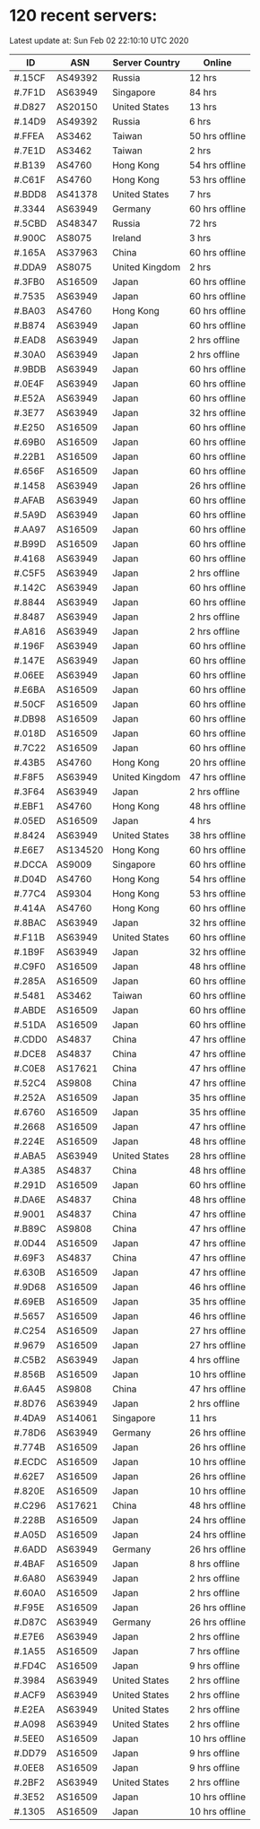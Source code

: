 # 120 recent servers:

Latest update at: Sun Feb 02 22:10:10 UTC 2020

| ID | ASN | Server Country | Online |
| -- | --- | -------------- | ------ |
| #.15CF | AS49392 | Russia | 12 hrs |
| #.7F1D | AS63949 | Singapore | 84 hrs |
| #.D827 | AS20150 | United States | 13 hrs |
| #.14D9 | AS49392 | Russia | 6 hrs |
| #.FFEA | AS3462 | Taiwan | 50 hrs offline |
| #.7E1D | AS3462 | Taiwan | 2 hrs |
| #.B139 | AS4760 | Hong Kong | 54 hrs offline |
| #.C61F | AS4760 | Hong Kong | 53 hrs offline |
| #.BDD8 | AS41378 | United States | 7 hrs |
| #.3344 | AS63949 | Germany | 60 hrs offline |
| #.5CBD | AS48347 | Russia | 72 hrs |
| #.900C | AS8075 | Ireland | 3 hrs |
| #.165A | AS37963 | China | 60 hrs offline |
| #.DDA9 | AS8075 | United Kingdom | 2 hrs |
| #.3FB0 | AS16509 | Japan | 60 hrs offline |
| #.7535 | AS63949 | Japan | 60 hrs offline |
| #.BA03 | AS4760 | Hong Kong | 60 hrs offline |
| #.B874 | AS63949 | Japan | 60 hrs offline |
| #.EAD8 | AS63949 | Japan | 2 hrs offline |
| #.30A0 | AS63949 | Japan | 2 hrs offline |
| #.9BDB | AS63949 | Japan | 60 hrs offline |
| #.0E4F | AS63949 | Japan | 60 hrs offline |
| #.E52A | AS63949 | Japan | 60 hrs offline |
| #.3E77 | AS63949 | Japan | 32 hrs offline |
| #.E250 | AS16509 | Japan | 60 hrs offline |
| #.69B0 | AS16509 | Japan | 60 hrs offline |
| #.22B1 | AS16509 | Japan | 60 hrs offline |
| #.656F | AS16509 | Japan | 60 hrs offline |
| #.1458 | AS63949 | Japan | 26 hrs offline |
| #.AFAB | AS63949 | Japan | 60 hrs offline |
| #.5A9D | AS63949 | Japan | 60 hrs offline |
| #.AA97 | AS16509 | Japan | 60 hrs offline |
| #.B99D | AS16509 | Japan | 60 hrs offline |
| #.4168 | AS63949 | Japan | 60 hrs offline |
| #.C5F5 | AS63949 | Japan | 2 hrs offline |
| #.142C | AS63949 | Japan | 60 hrs offline |
| #.8844 | AS63949 | Japan | 60 hrs offline |
| #.8487 | AS63949 | Japan | 2 hrs offline |
| #.A816 | AS63949 | Japan | 2 hrs offline |
| #.196F | AS63949 | Japan | 60 hrs offline |
| #.147E | AS63949 | Japan | 60 hrs offline |
| #.06EE | AS63949 | Japan | 60 hrs offline |
| #.E6BA | AS16509 | Japan | 60 hrs offline |
| #.50CF | AS16509 | Japan | 60 hrs offline |
| #.DB98 | AS16509 | Japan | 60 hrs offline |
| #.018D | AS16509 | Japan | 60 hrs offline |
| #.7C22 | AS16509 | Japan | 60 hrs offline |
| #.43B5 | AS4760 | Hong Kong | 20 hrs offline |
| #.F8F5 | AS63949 | United Kingdom | 47 hrs offline |
| #.3F64 | AS63949 | Japan | 2 hrs offline |
| #.EBF1 | AS4760 | Hong Kong | 48 hrs offline |
| #.05ED | AS16509 | Japan | 4 hrs |
| #.8424 | AS63949 | United States | 38 hrs offline |
| #.E6E7 | AS134520 | Hong Kong | 60 hrs offline |
| #.DCCA | AS9009 | Singapore | 60 hrs offline |
| #.D04D | AS4760 | Hong Kong | 54 hrs offline |
| #.77C4 | AS9304 | Hong Kong | 53 hrs offline |
| #.414A | AS4760 | Hong Kong | 60 hrs offline |
| #.8BAC | AS63949 | Japan | 32 hrs offline |
| #.F11B | AS63949 | United States | 60 hrs offline |
| #.1B9F | AS63949 | Japan | 32 hrs offline |
| #.C9F0 | AS16509 | Japan | 48 hrs offline |
| #.285A | AS16509 | Japan | 60 hrs offline |
| #.5481 | AS3462 | Taiwan | 60 hrs offline |
| #.ABDE | AS16509 | Japan | 60 hrs offline |
| #.51DA | AS16509 | Japan | 60 hrs offline |
| #.CDD0 | AS4837 | China | 47 hrs offline |
| #.DCE8 | AS4837 | China | 47 hrs offline |
| #.C0E8 | AS17621 | China | 47 hrs offline |
| #.52C4 | AS9808 | China | 47 hrs offline |
| #.252A | AS16509 | Japan | 35 hrs offline |
| #.6760 | AS16509 | Japan | 35 hrs offline |
| #.2668 | AS16509 | Japan | 47 hrs offline |
| #.224E | AS16509 | Japan | 48 hrs offline |
| #.ABA5 | AS63949 | United States | 28 hrs offline |
| #.A385 | AS4837 | China | 48 hrs offline |
| #.291D | AS16509 | Japan | 60 hrs offline |
| #.DA6E | AS4837 | China | 48 hrs offline |
| #.9001 | AS4837 | China | 47 hrs offline |
| #.B89C | AS9808 | China | 47 hrs offline |
| #.0D44 | AS16509 | Japan | 47 hrs offline |
| #.69F3 | AS4837 | China | 47 hrs offline |
| #.630B | AS16509 | Japan | 47 hrs offline |
| #.9D68 | AS16509 | Japan | 46 hrs offline |
| #.69EB | AS16509 | Japan | 35 hrs offline |
| #.5657 | AS16509 | Japan | 46 hrs offline |
| #.C254 | AS16509 | Japan | 27 hrs offline |
| #.9679 | AS16509 | Japan | 27 hrs offline |
| #.C5B2 | AS63949 | Japan | 4 hrs offline |
| #.856B | AS16509 | Japan | 10 hrs offline |
| #.6A45 | AS9808 | China | 47 hrs offline |
| #.8D76 | AS63949 | Japan | 2 hrs offline |
| #.4DA9 | AS14061 | Singapore | 11 hrs |
| #.78D6 | AS63949 | Germany | 26 hrs offline |
| #.774B | AS16509 | Japan | 26 hrs offline |
| #.ECDC | AS16509 | Japan | 10 hrs offline |
| #.62E7 | AS16509 | Japan | 26 hrs offline |
| #.820E | AS16509 | Japan | 10 hrs offline |
| #.C296 | AS17621 | China | 48 hrs offline |
| #.228B | AS16509 | Japan | 24 hrs offline |
| #.A05D | AS16509 | Japan | 24 hrs offline |
| #.6ADD | AS63949 | Germany | 26 hrs offline |
| #.4BAF | AS16509 | Japan | 8 hrs offline |
| #.6A80 | AS63949 | Japan | 2 hrs offline |
| #.60A0 | AS16509 | Japan | 2 hrs offline |
| #.F95E | AS16509 | Japan | 26 hrs offline |
| #.D87C | AS63949 | Germany | 26 hrs offline |
| #.E7E6 | AS63949 | Japan | 2 hrs offline |
| #.1A55 | AS16509 | Japan | 7 hrs offline |
| #.FD4C | AS16509 | Japan | 9 hrs offline |
| #.3984 | AS63949 | United States | 2 hrs offline |
| #.ACF9 | AS63949 | United States | 2 hrs offline |
| #.E2EA | AS63949 | United States | 2 hrs offline |
| #.A098 | AS63949 | United States | 2 hrs offline |
| #.5EE0 | AS16509 | Japan | 10 hrs offline |
| #.DD79 | AS16509 | Japan | 9 hrs offline |
| #.0EE8 | AS16509 | Japan | 9 hrs offline |
| #.2BF2 | AS63949 | United States | 2 hrs offline |
| #.3E52 | AS16509 | Japan | 10 hrs offline |
| #.1305 | AS16509 | Japan | 10 hrs offline |


